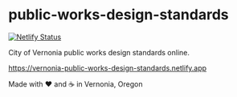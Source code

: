 # public-works-design-standards

[![Netlify Status](https://api.netlify.com/api/v1/badges/1eef308f-48a1-4587-9e2d-5d22235f3fa2/deploy-status)](https://app.netlify.com/sites/vernonia-public-works-design-standards/deploys)

City of Vernonia public works design standards online.

https://vernonia-public-works-design-standards.netlify.app

Made with :heart: and :coffee: in Vernonia, Oregon

